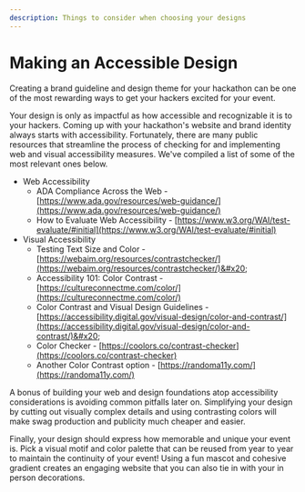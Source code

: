 ```yaml
---
description: Things to consider when choosing your designs
---
```


# Making an Accessible Design

Creating a brand guideline and design theme for your hackathon can be one of the most rewarding ways to get your hackers excited for your event.

Your design is only as impactful as how accessible and recognizable it is to your hackers. Coming up with your hackathon's website and brand identity always starts with accessibility. Fortunately, there are many public resources that streamline the process of checking for and implementing web and visual accessibility measures. We've compiled a list of some of the most relevant ones below.&#x20;

* Web Accessibility
  * ADA Compliance Across the Web - [https://www.ada.gov/resources/web-guidance/](https://www.ada.gov/resources/web-guidance/)
  * How to Evaluate Web Accessibility - [https://www.w3.org/WAI/test-evaluate/#initial](https://www.w3.org/WAI/test-evaluate/#initial)
* Visual Accessibility
  * Testing Text Size and Color - [https://webaim.org/resources/contrastchecker/](https://webaim.org/resources/contrastchecker/)&#x20;
  * Accessibility 101: Color Contrast - [https://cultureconnectme.com/color/](https://cultureconnectme.com/color/)
  * Color Contrast and Visual Design Guidelines - [https://accessibility.digital.gov/visual-design/color-and-contrast/](https://accessibility.digital.gov/visual-design/color-and-contrast/)&#x20;
  * Color Checker - [https://coolors.co/contrast-checker](https://coolors.co/contrast-checker)
  * Another Color Contrast option - [https://randoma11y.com/](https://randoma11y.com/)

A bonus of building your web and design foundations atop accessibility considerations is avoiding common pitfalls later on. Simplifying your design by cutting out visually complex details and using contrasting colors will make swag production and publicity much cheaper and easier.&#x20;

Finally, your design should express how memorable and unique your event is. Pick a visual motif and color palette that can be reused from year to year to maintain the continuity of your event! Using a fun mascot and cohesive gradient creates an engaging website that you can also tie in with your in person decorations.
